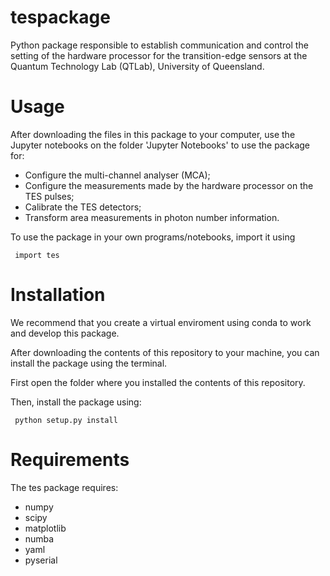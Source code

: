 # tespackage

Python package responsible to establish communication and control the setting of the hardware processor for the transition-edge sensors at the Quantum Technology Lab (QTLab), University of Queensland.

# Usage

After downloading the files in this package to your computer, use the Jupyter notebooks on the folder 'Jupyter Notebooks' to use the package for: 
- Configure the multi-channel analyser (MCA);
- Configure the measurements made by the hardware processor on the TES pulses;
- Calibrate the TES detectors;
- Transform area measurements in photon number information.

To use the package in your own programs/notebooks, import it using 

<code> import tes </code>

# Installation

We recommend that you create a virtual enviroment using conda to work and develop this package.

After downloading the contents of this repository to your machine, you can install the package using the terminal. 

First open the folder where you installed the contents of this repository. 

Then, install the package using:

<code> python setup.py install </code>

# Requirements

The tes package requires: 

- numpy
- scipy
- matplotlib
- numba
- yaml
- pyserial

